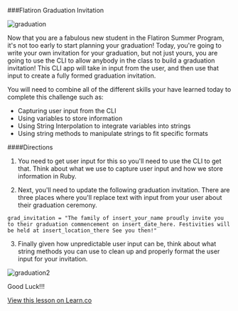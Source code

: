 ###Flatiron Graduation Invitation

![graduation](http://i.giphy.com/qLHzYjlA2FW8g.gif)

Now that you are a fabulous new student in the Flatiron Summer Program, it's not too early to start planning your graduation!  Today, you're going to write your own invitation for your graduation, but not just yours, you are going to use the CLI to allow anybody in the class to build a graduation invitation! This CLI app will take in input from the user, and then use that input to create a fully formed graduation invitation.

You will need to combine all of the different skills your have learned today to complete this challenge such as:
+  Capturing user input from the CLI
+  Using variables to store information
+  Using String Interpolation to integrate variables into strings
+  Using string methods to manipulate strings to fit specific formats

####Directions

1.  You need to get user input for this so you'll need to use the CLI to get that.  Think about what we use to capture user input and how we store information in Ruby.

2.  Next, you'll need to update the following graduation invitation. There are three places where you'll replace text with input from your user about their graduation ceremony. 

```
grad_invitation = "The family of insert_your_name proudly invite you to their graduation commencement on insert_date_here. Festivities will be held at insert_location_there See you then!"

```
3.  Finally given how unpredictable user input can be, think about what string methods you can use to clean up and properly format the user input for your invitation.

![graduation2](http://i.giphy.com/3oEduUGL2JaSK7oS76.gif)

Good Luck!!!

<a href='https://learn.co/lessons/hs-user-input-flatiron-graduation-invititation' data-visibility='hidden'>View this lesson on Learn.co</a>
